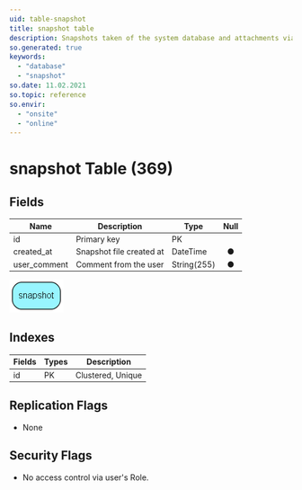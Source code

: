```yaml
---
uid: table-snapshot
title: snapshot table
description: Snapshots taken of the system database and attachments via soap
so.generated: true
keywords:
  - "database"
  - "snapshot"
so.date: 11.02.2021
so.topic: reference
so.envir:
  - "onsite"
  - "online"
---
```


# snapshot Table (369)

## Fields

| Name | Description | Type | Null |
|------|-------------|------|:----:|
|id|Primary key|PK| |
|created\_at|Snapshot file created at|DateTime|&#x25CF;|
|user\_comment|Comment from the user|String(255)|&#x25CF;|


![snapshot table relationship diagram](./media/snapshot.png)

## Indexes

| Fields | Types | Description |
|--------|-------|-------------|
|id |PK |Clustered, Unique |

## Replication Flags

* None

## Security Flags

* No access control via user's Role.

